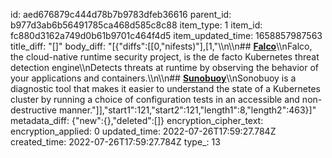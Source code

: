 id: aed676879c444d78b7b9783dfeb36616
parent_id: b977d3ab6b56491785ca468d585c8c88
item_type: 1
item_id: fc880d3162a749d0b61b9701c464f4d5
item_updated_time: 1658857987563
title_diff: "[]"
body_diff: "[{\"diffs\":[[0,\"nifests)\"],[1,\"\\\n\\\n## [**Falco**](https://falco.org/)\\\nFalco, the cloud-native runtime security project, is the de facto Kubernetes threat detection engine\\\nDetects threats at runtime by observing the behavior of your applications and containers.\\\n\\\n## [**Sunobuoy**](https://sonobuoy.io/)\\\nSonobuoy is a diagnostic tool that makes it easier to understand the state of a Kubernetes cluster by running a choice of configuration tests in an accessible and non-destructive manner.\"]],\"start1\":121,\"start2\":121,\"length1\":8,\"length2\":463}]"
metadata_diff: {"new":{},"deleted":[]}
encryption_cipher_text: 
encryption_applied: 0
updated_time: 2022-07-26T17:59:27.784Z
created_time: 2022-07-26T17:59:27.784Z
type_: 13